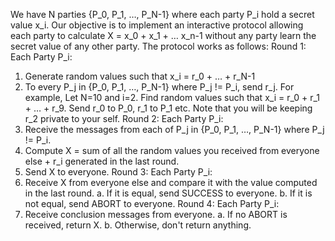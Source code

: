 We have N parties {P_0, P_1, …, P_N-1} where each party P_i hold a secret value x_i. 
Our objective is to implement an interactive protocol allowing each party to calculate X = x_0 + x_1 + … x_n-1 without any party learn the secret value of any other party. 
The protocol works as follows:
Round 1:
    Each Party P_i:
1.    Generate random values such that x_i = r_0 + … + r_N-1
2.    To every P_j in {P_0, P_1, …, P_N-1} where P_j != P_i, send r_j.
For example, Let N=10 and i=2. Find random values such that x_i = r_0 + r_1 + … + r_9. Send r_0 to P_0, r_1 to P_1 etc. Note that you will be keeping r_2 private to your self.
Round 2:
    Each Party P_i:
1.    Receive the messages from each of P_j in {P_0, P_1, …, P_N-1} where P_j != P_i. 
2.    Compute X = sum of all the random values you received from everyone else + r_i generated in the last round.
3.    Send X to everyone.
Round 3:
    Each Party P_i:
1.    Receive X from everyone else and compare it with the value computed in the last round.
a.    If it is equal, send SUCCESS to everyone. 
b.    If it is not equal, send ABORT to everyone.
Round 4:
    Each Party P_i:
1.    Receive conclusion messages from everyone. 
a.    If no ABORT is received, return X. 
b.    Otherwise, don't return anything.
 